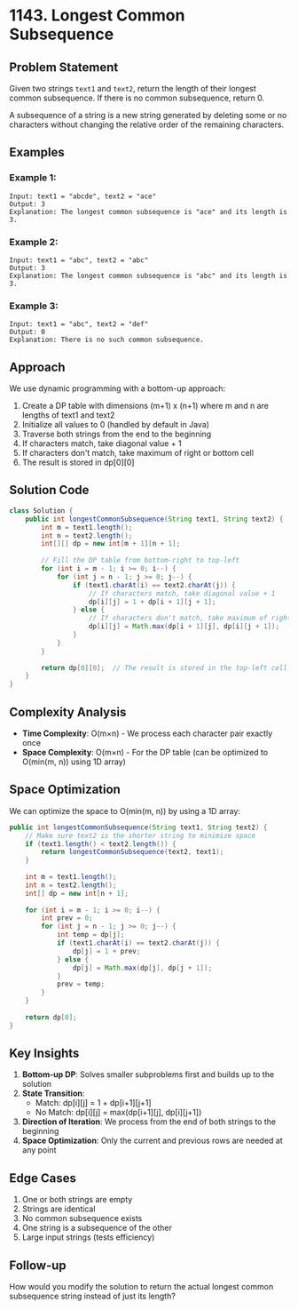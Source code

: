 # 1143. Longest Common Subsequence

## Problem Statement
Given two strings `text1` and `text2`, return the length of their longest common subsequence. If there is no common subsequence, return 0.

A subsequence of a string is a new string generated by deleting some or no characters without changing the relative order of the remaining characters.

## Examples

### Example 1:
```
Input: text1 = "abcde", text2 = "ace" 
Output: 3  
Explanation: The longest common subsequence is "ace" and its length is 3.
```

### Example 2:
```
Input: text1 = "abc", text2 = "abc"
Output: 3
Explanation: The longest common subsequence is "abc" and its length is 3.
```

### Example 3:
```
Input: text1 = "abc", text2 = "def"
Output: 0
Explanation: There is no such common subsequence.
```

## Approach
We use dynamic programming with a bottom-up approach:
1. Create a DP table with dimensions (m+1) x (n+1) where m and n are lengths of text1 and text2
2. Initialize all values to 0 (handled by default in Java)
3. Traverse both strings from the end to the beginning
4. If characters match, take diagonal value + 1
5. If characters don't match, take maximum of right or bottom cell
6. The result is stored in dp[0][0]

## Solution Code
```java
class Solution {
    public int longestCommonSubsequence(String text1, String text2) {
        int m = text1.length();
        int n = text2.length();
        int[][] dp = new int[m + 1][n + 1];
        
        // Fill the DP table from bottom-right to top-left
        for (int i = m - 1; i >= 0; i--) {
            for (int j = n - 1; j >= 0; j--) {
                if (text1.charAt(i) == text2.charAt(j)) {
                    // If characters match, take diagonal value + 1
                    dp[i][j] = 1 + dp[i + 1][j + 1];
                } else {
                    // If characters don't match, take maximum of right or bottom cell
                    dp[i][j] = Math.max(dp[i + 1][j], dp[i][j + 1]);
                }
            }
        }
        
        return dp[0][0];  // The result is stored in the top-left cell
    }
}
```

## Complexity Analysis
- **Time Complexity**: O(m×n) - We process each character pair exactly once
- **Space Complexity**: O(m×n) - For the DP table (can be optimized to O(min(m, n)) using 1D array)

## Space Optimization
We can optimize the space to O(min(m, n)) by using a 1D array:
```java
public int longestCommonSubsequence(String text1, String text2) {
    // Make sure text2 is the shorter string to minimize space
    if (text1.length() < text2.length()) {
        return longestCommonSubsequence(text2, text1);
    }
    
    int m = text1.length();
    int n = text2.length();
    int[] dp = new int[n + 1];
    
    for (int i = m - 1; i >= 0; i--) {
        int prev = 0;
        for (int j = n - 1; j >= 0; j--) {
            int temp = dp[j];
            if (text1.charAt(i) == text2.charAt(j)) {
                dp[j] = 1 + prev;
            } else {
                dp[j] = Math.max(dp[j], dp[j + 1]);
            }
            prev = temp;
        }
    }
    
    return dp[0];
}
```

## Key Insights
1. **Bottom-up DP**: Solves smaller subproblems first and builds up to the solution
2. **State Transition**:
   - Match: dp[i][j] = 1 + dp[i+1][j+1]
   - No Match: dp[i][j] = max(dp[i+1][j], dp[i][j+1])
3. **Direction of Iteration**: We process from the end of both strings to the beginning
4. **Space Optimization**: Only the current and previous rows are needed at any point

## Edge Cases
1. One or both strings are empty
2. Strings are identical
3. No common subsequence exists
4. One string is a subsequence of the other
5. Large input strings (tests efficiency)

## Follow-up
How would you modify the solution to return the actual longest common subsequence string instead of just its length?